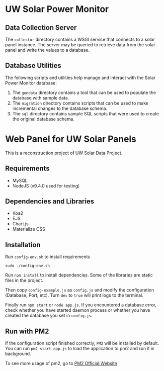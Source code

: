 # UW Solar Power Monitor

## Data Collection Server

The ```collector``` directory contains a WSGI service that connects to a solar panel instance. The server may be queried to retrieve data from the solar panel and write the values to a database.

## Database Utilities

The following scripts and utilities help manage and interact with the Solar Power Monitor database:

1. The ```gendata``` directory contains a tool that can be used to populate the database with sample data.
2. The ```migration``` directory contains scripts that can be used to make incremental changes to the database schema.
3. The ```sql``` directory contains sample SQL scripts that were used to create the original database schema.

# Web Panel for UW Solar Panels
This is a reconstruction project of UW Solar Data Project.

## Requirements
- MySQL
- NodeJS (v9.4.0 used for testing)

## Dependencies and Libraries
- Koa2
- EJS
- Chart.js
- Materialize CSS

## Installation
Run `config-env.sh` to install requirements
```
sudo ./config-env.sh
```

Run `npm install` to install dependencies. Some of the
libraries are static files in the project.

Then copy `config-example.js` as `config.js` and modify
the configuration (Database, Port, etc). Turn `dev` to `true` will
print logs to the terminal.

Finally run `npm start` or `node app.js`. If you encountered a database error, check whether you have started
daemon process or whether you have created the database you set in `config.js`.

## Run with PM2
If the configuration script finished correctly, `PM2` will be installed by default. You can run `pm2 start app.js` to load the application to pm2 and run it in background.

To see more usage of pm2, go to [PM2 Official Website](http://pm2.keymetrics.io)

